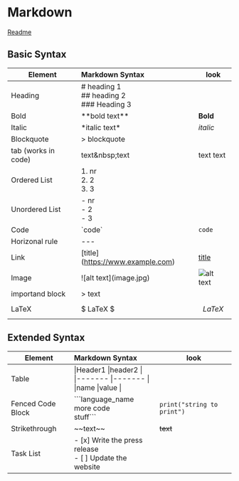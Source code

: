# Markdown
[Readme](README.md)

## Basic Syntax
| Element             | Markdown Syntax                              | look                             |
| ------------------- | :------------------------------------------- | -------------------------------- |
| Heading             | # heading 1<br>## heading 2<br>### Heading 3 |                                  |
| Bold                | \*\*bold text\*\*                            | **Bold**                         |
| Italic              | \*italic text\*                              | *italic*                         |
| Blockquote          | > blockquote                                 |                                  |
| tab (works in code) | text\&nbsp;text                              | text&nbsp;text                   |
| Ordered List        | 1. nr <br>2. 2<br> 3. 3                      |                                  |
| Unordered List      | - nr <br>- 2<br> - 3                         |                                  |
| Code                | \`code\`                                     | `code`                           |
| Horizonal rule      | \---                                         |                                  |
| Link                | \[title](https://www.example.com)            | [title](https://www.example.com) |
| Image               | !\[alt text](image.jpg)                      | ![alt text](image.jpg)           |
| importand block     | \> text                                      |                                  |
| LaTeX               | \$ LaTeX \$                                  | $$ LaTeX $$                      |

## Extended Syntax
| Element           | Markdown Syntax                                                           | look                           |
| ----------------- | :------------------------------------------------------------------------ | ------------------------------ |
| Table             | \|Header1 \|header2 \| <br> \|------- \|------- \| <br> \|name \|value \| |                                |
| Fenced Code Block | \```language_name <br>more code <br>stuff```                              | ```print("string to print")``` |
| Strikethrough     | \~\~text\~\~                                                                | ~~text~~                       |
| Task List         | - [x] Write the press release <br>- [ ] Update the website                |                                |

